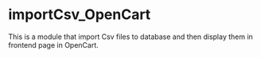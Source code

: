 # importCsv_OpenCart
This is a module that import Csv files to database and then display them in frontend page in OpenCart.
